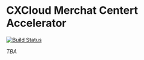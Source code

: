 # CXCloud Merchat Centert Accelerator

[![Build Status](https://travis-ci.org/cxcloud/mc-accelerator.svg?branch=master)](https://travis-ci.org/cxcloud/mc-accelerator)


*TBA*
